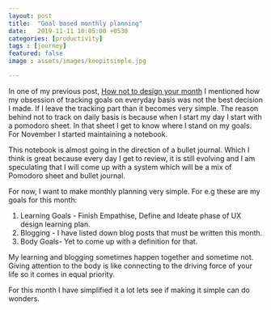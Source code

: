 ```yaml
---
layout: post
title:  "Goal based monthly planning"
date:   2019-11-11 10:05:00 +0530
categories: [productivity]
tags : [journey]
featured: false
image : assets/images/keepitsimple.jpg

---
```


In one of my previous post, [How not to design your month](https://sumgup.github.io/mysecondlife/HowNotToDesignYourMonth/)  I mentioned how my obsession of tracking goals on everyday basis was not the best decision I made.  If I leave the tracking part than it becomes very simple.  The reason behind not to track on daily basis is because when I start my day I start with a pomodoro sheet.  In that sheet I get to know where I stand on my goals.  For November I started maintaining a notebook. 

This notebook is almost going in the direction of a bullet journal.  Which I think is great because every day I get to review, it is still evolving and I am speculating that I will come up with a system which will be a mix of Pomodoro sheet and bullet journal.  


For now, I want to make monthly planning very simple. For e.g these are my goals for this month:

1. Learning Goals - Finish Empathise, Define and Ideate phase of UX design learning plan.
2. Blogging - I have listed down blog posts that must be written this month. 
3. Body Goals- Yet to come up with a definition for that.

My learning and blogging sometimes happen together and sometime not.  Giving attention to the body is like connecting to the driving force of your life so it comes in equal priority.  

For this month I have simplified it a lot lets see if making it simple can do wonders.  
